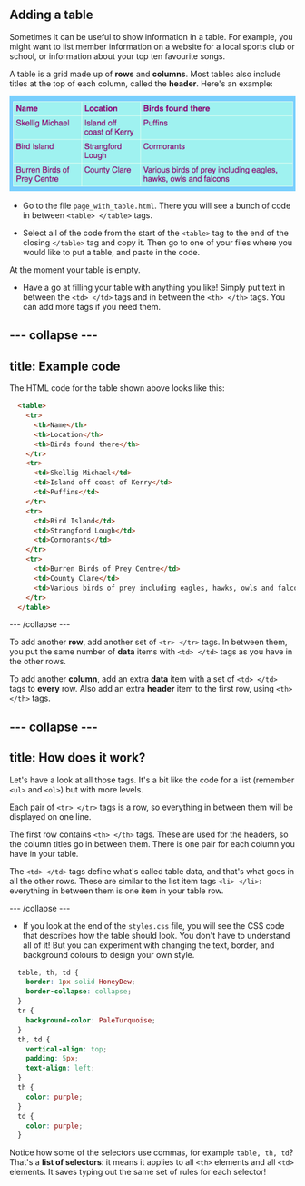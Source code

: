 ## Adding a table

Sometimes it can be useful to show information in a table. For example, you might want to list member information on a website for a local sports club or school, or information about your top ten favourite songs.

A table is a grid made up of **rows** and **columns**. Most tables also include titles at the top of each column, called the **header**. Here's an example:

![Example of information in a table](images/egTableResult.png)

- Go to the file `page_with_table.html`. There you will see a bunch of code in between `<table> </table>` tags.

- Select all of the code from the start of the `<table>` tag to the end of the closing `</table>` tag and copy it. Then go to one of your files where you would like to put a table, and paste in the code.

At the moment your table is empty.

- Have a go at filling your table with anything you like! Simply put text in between the `<td> </td>` tags and in between the `<th> </th>` tags. You can add more tags if you need them.

--- collapse ---
---
title: Example code
---

The HTML code for the table shown above looks like this:

```html
  <table>
    <tr>
      <th>Name</th>
      <th>Location</th>
      <th>Birds found there</th>
    </tr>
    <tr>
      <td>Skellig Michael</td>
      <td>Island off coast of Kerry</td>
      <td>Puffins</td>
    </tr>
    <tr>
      <td>Bird Island</td>
      <td>Strangford Lough</td>
      <td>Cormorants</td>
    </tr>
    <tr>
      <td>Burren Birds of Prey Centre</td>
      <td>County Clare</td>
      <td>Various birds of prey including eagles, hawks, owls and falcons</td>
    </tr>
  </table>
```

--- /collapse ---

To add another **row**, add another set of `<tr> </tr>` tags. In between them, you put the same number of **data** items with `<td> </td>` tags as you have in the other rows.

To add another **column**, add an extra **data** item with a set of `<td> </td>` tags to **every** row. Also add an extra **header** item to the first row, using `<th> </th>` tags.

--- collapse ---
---
title: How does it work?
---

Let's have a look at all those tags. It's a bit like the code for a list (remember `<ul>` and `<ol>`) but with more levels.

Each pair of `<tr> </tr>` tags is a row, so everything in between them will be displayed on one line.

The first row contains `<th> </th>` tags. These are used for the headers, so the column titles go in between them. There is one pair for each column you have in your table.

The `<td> </td>` tags define what's called table data, and that's what goes in all the other rows. These are similar to the list item tags `<li> </li>`: everything in between them is one item in your table row.

--- /collapse ---

- If you look at the end of the `styles.css` file, you will see the CSS code that describes how the table should look. You don't have to understand all of it! But you can experiment with changing the text, border, and background colours to design your own style.

```css
  table, th, td {
    border: 1px solid HoneyDew;
    border-collapse: collapse;
  }
  tr {
    background-color: PaleTurquoise;
  }
  th, td {
    vertical-align: top;
    padding: 5px;
    text-align: left;
  }
  th {
    color: purple;
  }
  td {
    color: purple;
  }
```

Notice how some of the selectors use commas, for example `table, th, td`? That's a **list of selectors**: it means it applies to all `<th>` elements and all `<td>` elements. It saves typing out the same set of rules for each selector!
